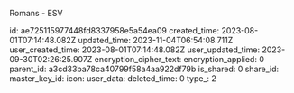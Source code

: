 Romans - ESV

id: ae725115977448fd8337958e5a54ea09
created_time: 2023-08-01T07:14:48.082Z
updated_time: 2023-11-04T06:54:08.711Z
user_created_time: 2023-08-01T07:14:48.082Z
user_updated_time: 2023-09-30T02:26:25.907Z
encryption_cipher_text: 
encryption_applied: 0
parent_id: a3cd33ba78ca40799f58a4aa922df79b
is_shared: 0
share_id: 
master_key_id: 
icon: 
user_data: 
deleted_time: 0
type_: 2